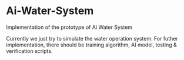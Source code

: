 # Ai-Water-System
Implementation of the prototype of Ai Water System

Currently we just try to simulate the water operation system.
For futher implementation, there should be training algorithm, AI model, testing & verification scripts.

